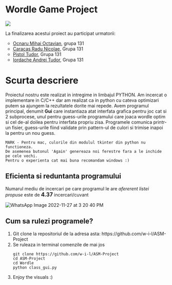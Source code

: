 <h1>Wordle Game Project</h1>
<img src='https://user-images.githubusercontent.com/65015373/204142187-4c13fb51-cd96-4582-ab99-8f0957195e04.png'>

<p>La finalizarea acestui proiect au participat urmatorii:</p>
<ul>
    <li style = "list-style-type: circle;" > <a href = "https://github.com/w-i-l">Ocnaru Mihai Octavian</a>, grupa 131 </li>
    <li style = "list-style-type: circle;" ><a href = "https://github.com/Raduc2003">Caracas Radu Nicolae</a>, Grupa 131</li>
    <li style = "list-style-type: circle;" ><a href = "https://github.com/calcuttarain">Pistol Tudor</a>, Grupa 131</li>
    <li style = "list-style-type: circle;" ><a href = "https://github.com/iordy">Iordache Andrei Tudor</a>, Grupa 131</li>
</ul>

<h1>Scurta descriere</h1>

<p>    Proiectul nostru este realizat in intregime in limbajul PYTHON. Am incercat o implementare
    in C/C++ dar am realizat ca in python cu cateva optimizari putem sa ajungem la rezultatele dorite 
    mai repede.
        Avem programul principal, denumit <b>Gui</b> care instantiaza atat interfata grafica pentru joc cat si 2 
    subprocese, unul pentru guess-urile programului care joaca wordle optim si cel de-al doilea pentru 
    interfata propriu zisa.
    Programele comunica printr-un fisier, guess-urile fiind validate prin pattern-ul de culori si trimise inapoi la 
    pentru un nou guess. 

    MARK - Pentru mac, culorile din modulul tkinter din python nu functioneza.
    De asemenea butonul 'Again' genereaza noi ferestre fara a le inchide pe cele vechi.
    Pentru o experienta cat mai buna recomandam windows :)
</p>


<h2>Eficienta si reduntanta programului</h2>

<p>Numarul mediu de incercari pe care programul le are <em>afererent listei propuse</em> este de <span><b style='font-size:larger;'>4.37</b><span> incercari/cuvant</p>

![WhatsApp Image 2022-11-27 at 3 20 40 PM](https://user-images.githubusercontent.com/84620187/204138403-2594a39a-847c-4205-b336-2ed09bbd823e.jpeg)

<h2>Cum sa rulezi programele?</h2>

<ol>

<li >Git clone la repositoriul de la adresa asta: <a>https://github.com/w-i-l/ASM-Project</a></li>
<li>Se ruleaza in terminal comenzile de mai jos</li>
 
    
    git clone https://github.com/w-i-l/ASM-Project
    cd ASM-Project
    cd Wordle
    python class_gui.py
    
<li>Enjoy the visuals :)</li>
    
</ol>
